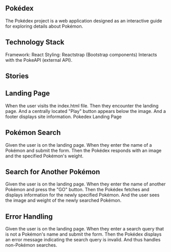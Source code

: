 
## Pokédex

The Pokédex project is a web application designed as an interactive guide for exploring details about Pokémon.

## Technology Stack
Framework: React
Styling: Reactstrap (Bootstrap components)
Interacts with the PokeAPI (external API).

## Stories
## Landing Page
When the user visits the index.html file.
Then they encounter the landing page.
And a centrally located "Play" button appears below the image.
And a footer displays site information.
Pokedex Landing Page

## Pokémon Search
Given the user is on the landing page.
When they enter the name of a Pokémon and submit the form.
Then the Pokédex responds with an image and the specified Pokémon's weight.

## Search for Another Pokémon
Given the user is on the landing page.
When they enter the name of another Pokémon and press the "GO" button.
Then the Pokédex fetches and displays information for the newly specified Pokémon.
And the user sees the image and weight of the newly searched Pokémon.

## Error Handling
Given the user is on the landing page.
When they enter a search query that is not a Pokémon's name and submit the form.
Then the Pokédex displays an error message indicating the search query is invalid.
And thus handles non-Pokémon searches.
